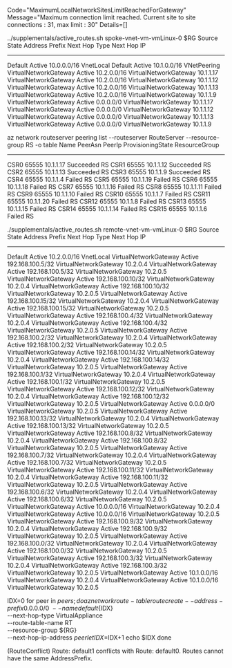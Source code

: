 Code="MaximumLocalNetworkSitesLimitReachedForGateway" Message="Maximum connection limit reached. Current site to site connections : 31, max limit : 30" Details=[]


../supplementals/active_routes.sh spoke-vnet-vm-vmLinux-0 $RG
Source                 State    Address Prefix    Next Hop Type          Next Hop IP
---------------------  -------  ----------------  ---------------------  -------------
Default                Active   10.0.0.0/16       VnetLocal
Default                Active   10.1.0.0/16       VNetPeering
VirtualNetworkGateway  Active   10.2.0.0/16       VirtualNetworkGateway  10.1.1.17
VirtualNetworkGateway  Active   10.2.0.0/16       VirtualNetworkGateway  10.1.1.12
VirtualNetworkGateway  Active   10.2.0.0/16       VirtualNetworkGateway  10.1.1.13
VirtualNetworkGateway  Active   10.2.0.0/16       VirtualNetworkGateway  10.1.1.9
VirtualNetworkGateway  Active   0.0.0.0/0         VirtualNetworkGateway  10.1.1.17
VirtualNetworkGateway  Active   0.0.0.0/0         VirtualNetworkGateway  10.1.1.12
VirtualNetworkGateway  Active   0.0.0.0/0         VirtualNetworkGateway  10.1.1.13
VirtualNetworkGateway  Active   0.0.0.0/0         VirtualNetworkGateway  10.1.1.9

az network routeserver peering list --routeserver RouteServer --resource-group RS -o table
Name    PeerAsn    PeerIp     ProvisioningState    ResourceGroup
------  ---------  ---------  -------------------  ---------------
CSR0    65555      10.1.1.17  Succeeded            RS
CSR1    65555      10.1.1.12  Succeeded            RS
CSR2    65555      10.1.1.13  Succeeded            RS
CSR3    65555      10.1.1.9   Succeeded            RS
CSR4    65555      10.1.1.4   Failed               RS
CSR5    65555      10.1.1.19  Failed               RS
CSR6    65555      10.1.1.18  Failed               RS
CSR7    65555      10.1.1.16  Failed               RS
CSR8    65555      10.1.1.11  Failed               RS
CSR9    65555      10.1.1.10  Failed               RS
CSR10   65555      10.1.1.7   Failed               RS
CSR11   65555      10.1.1.20  Failed               RS
CSR12   65555      10.1.1.8   Failed               RS
CSR13   65555      10.1.1.15  Failed               RS
CSR14   65555      10.1.1.14  Failed               RS
CSR15   65555      10.1.1.6   Failed               RS


./supplementals/active_routes.sh remote-vnet-vm-vmLinux-0 $RG
Source                 State    Address Prefix     Next Hop Type          Next Hop IP
---------------------  -------  -----------------  ---------------------  -------------
Default                Active   10.2.0.0/16        VnetLocal
VirtualNetworkGateway  Active   192.168.100.5/32   VirtualNetworkGateway  10.2.0.4
VirtualNetworkGateway  Active   192.168.100.5/32   VirtualNetworkGateway  10.2.0.5
VirtualNetworkGateway  Active   192.168.100.10/32  VirtualNetworkGateway  10.2.0.4
VirtualNetworkGateway  Active   192.168.100.10/32  VirtualNetworkGateway  10.2.0.5
VirtualNetworkGateway  Active   192.168.100.15/32  VirtualNetworkGateway  10.2.0.4
VirtualNetworkGateway  Active   192.168.100.15/32  VirtualNetworkGateway  10.2.0.5
VirtualNetworkGateway  Active   192.168.100.4/32   VirtualNetworkGateway  10.2.0.4
VirtualNetworkGateway  Active   192.168.100.4/32   VirtualNetworkGateway  10.2.0.5
VirtualNetworkGateway  Active   192.168.100.2/32   VirtualNetworkGateway  10.2.0.4
VirtualNetworkGateway  Active   192.168.100.2/32   VirtualNetworkGateway  10.2.0.5
VirtualNetworkGateway  Active   192.168.100.14/32  VirtualNetworkGateway  10.2.0.4
VirtualNetworkGateway  Active   192.168.100.14/32  VirtualNetworkGateway  10.2.0.5
VirtualNetworkGateway  Active   192.168.100.1/32   VirtualNetworkGateway  10.2.0.4
VirtualNetworkGateway  Active   192.168.100.1/32   VirtualNetworkGateway  10.2.0.5
VirtualNetworkGateway  Active   192.168.100.12/32  VirtualNetworkGateway  10.2.0.4
VirtualNetworkGateway  Active   192.168.100.12/32  VirtualNetworkGateway  10.2.0.5
VirtualNetworkGateway  Active   0.0.0.0/0          VirtualNetworkGateway  10.2.0.5
VirtualNetworkGateway  Active   192.168.100.13/32  VirtualNetworkGateway  10.2.0.4
VirtualNetworkGateway  Active   192.168.100.13/32  VirtualNetworkGateway  10.2.0.5
VirtualNetworkGateway  Active   192.168.100.8/32   VirtualNetworkGateway  10.2.0.4
VirtualNetworkGateway  Active   192.168.100.8/32   VirtualNetworkGateway  10.2.0.5
VirtualNetworkGateway  Active   192.168.100.7/32   VirtualNetworkGateway  10.2.0.4
VirtualNetworkGateway  Active   192.168.100.7/32   VirtualNetworkGateway  10.2.0.5
VirtualNetworkGateway  Active   192.168.100.11/32  VirtualNetworkGateway  10.2.0.4
VirtualNetworkGateway  Active   192.168.100.11/32  VirtualNetworkGateway  10.2.0.5
VirtualNetworkGateway  Active   192.168.100.6/32   VirtualNetworkGateway  10.2.0.4
VirtualNetworkGateway  Active   192.168.100.6/32   VirtualNetworkGateway  10.2.0.5
VirtualNetworkGateway  Active   10.0.0.0/16        VirtualNetworkGateway  10.2.0.4
VirtualNetworkGateway  Active   10.0.0.0/16        VirtualNetworkGateway  10.2.0.5
VirtualNetworkGateway  Active   192.168.100.9/32   VirtualNetworkGateway  10.2.0.4
VirtualNetworkGateway  Active   192.168.100.9/32   VirtualNetworkGateway  10.2.0.5
VirtualNetworkGateway  Active   192.168.100.0/32   VirtualNetworkGateway  10.2.0.4
VirtualNetworkGateway  Active   192.168.100.0/32   VirtualNetworkGateway  10.2.0.5
VirtualNetworkGateway  Active   192.168.100.3/32   VirtualNetworkGateway  10.2.0.4
VirtualNetworkGateway  Active   192.168.100.3/32   VirtualNetworkGateway  10.2.0.5
VirtualNetworkGateway  Active   10.1.0.0/16        VirtualNetworkGateway  10.2.0.4
VirtualNetworkGateway  Active   10.1.0.0/16        VirtualNetworkGateway  10.2.0.5



IDX=0
for peer in ${peers}; do
    az network route-table route create --address-prefix 0.0.0.0/0 \
                                    --name default${IDX} \
                                    --next-hop-type VirtualAppliance \
                                    --route-table-name RT \
                                    --resource-group ${RG} \
                                    --next-hop-ip-address $peer
    let IDX=$IDX+1
    echo $IDX
done

(RouteConflict) Route: default1 conflicts with Route: default0. Routes cannot have the same AddressPrefix.